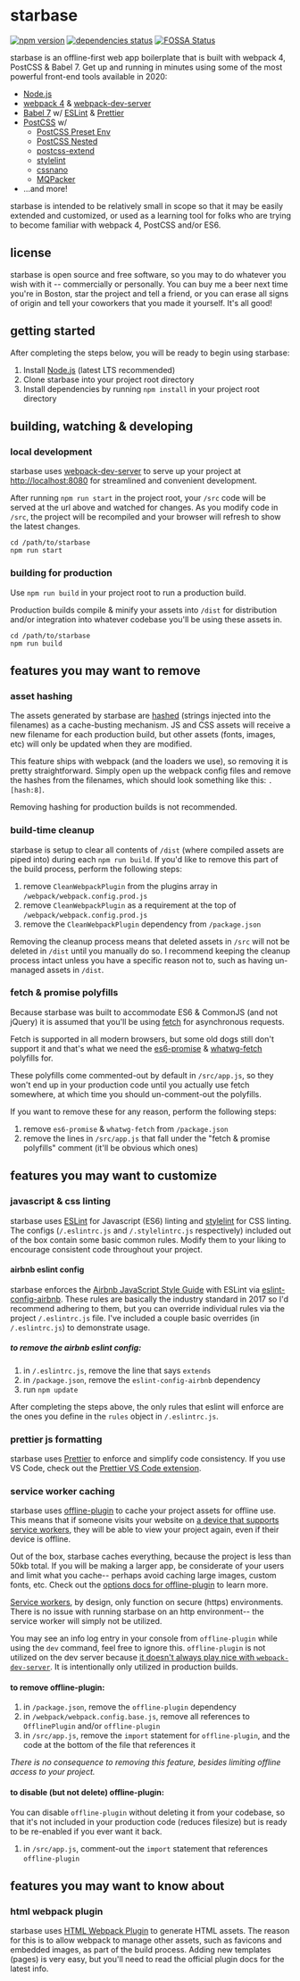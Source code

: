 # starbase

[![npm version](https://badge.fury.io/js/starbase.svg)](https://badge.fury.io/js/starbase)
[![dependencies status](https://david-dm.org/bstaruk/starbase/status.svg)](https://david-dm.org/bstaruk/starbase)
[![FOSSA Status](https://app.fossa.io/api/projects/git%2Bgithub.com%2Fbstaruk%2Fstarbase.svg?type=shield)](https://app.fossa.io/projects/git%2Bgithub.com%2Fbstaruk%2Fstarbase?ref=badge_shield)

starbase is an offline-first web app boilerplate that is built with webpack 4, PostCSS & Babel 7. Get up and running in minutes using some of the most powerful front-end tools available in 2020:

* [Node.js](https://github.com/nodejs/node)
* [webpack 4](https://github.com/webpack/webpack) & [webpack-dev-server](https://github.com/webpack/webpack-dev-server)
* [Babel 7](https://github.com/babel/babel) w/ [ESLint](https://github.com/eslint/eslint) & [Prettier](https://github.com/prettier/prettier)
* [PostCSS](https://github.com/postcss/postcss) w/
  * [PostCSS Preset Env](https://github.com/csstools/postcss-preset-env)
  * [PostCSS Nested](https://github.com/postcss/postcss-nested)
  * [postcss-extend](https://github.com/travco/postcss-extend)
  * [stylelint](https://github.com/stylelint/stylelint)
  * [cssnano](https://github.com/ben-eb/cssnano)
  * [MQPacker](https://github.com/hail2u/node-css-mqpacker)
* ...and more!

starbase is intended to be relatively small in scope so that it may be easily extended and customized, or used as a learning tool for folks who are trying to become familiar with webpack 4, PostCSS and/or ES6.

## license

starbase is open source and free software, so you may to do whatever you wish with it -- commercially or personally. You can buy me a beer next time you're in Boston, star the project and tell a friend, or you can erase all signs of origin and tell your coworkers that you made it yourself. It's all good!

## getting started

After completing the steps below, you will be ready to begin using starbase:

1. Install [Node.js](https://nodejs.org) (latest LTS recommended)
2. Clone starbase into your project root directory
3. Install dependencies by running `npm install` in your project root directory

## building, watching & developing

### local development

starbase uses [webpack-dev-server](https://github.com/webpack/webpack-dev-server) to serve up your project at [http://localhost:8080](http://localhost:8080) for streamlined and convenient development.

After running `npm run start` in the project root, your `/src` code will be served at the url above and watched for changes. As you modify code in `/src`, the project will be recompiled and your browser will refresh to show the latest changes.

```
cd /path/to/starbase
npm run start
```

### building for production
Use `npm run build` in your project root to run a production build.

Production builds compile & minify your assets into `/dist` for distribution and/or integration into whatever codebase you'll be using these assets in.

```
cd /path/to/starbase
npm run build
```

## features you may want to remove

### asset hashing
The assets generated by starbase are [hashed](https://webpack.js.org/guides/caching/) (strings injected into the filenames) as a cache-busting mechanism. JS and CSS assets will receive a new filename for each production build, but other assets (fonts, images, etc) will only be updated when they are modified.

This feature ships with webpack (and the loaders we use), so removing it is pretty straightforward. Simply open up the webpack config files and remove the hashes from the filenames, which should look something like this: `.[hash:8]`.

Removing hashing for production builds is not recommended.

### build-time cleanup

starbase is setup to clear all contents of `/dist` (where compiled assets are piped into) during each `npm run build`. If you'd like to remove this part of the build process, perform the following steps:

1. remove `CleanWebpackPlugin` from the plugins array in `/webpack/webpack.config.prod.js`
2. remove `CleanWebpackPlugin` as a requirement at the top of `/webpack/webpack.config.prod.js`
3. remove the `CleanWebpackPlugin` dependency from `/package.json`

Removing the cleanup process means that deleted assets in `/src` will not be deleted in `/dist` until you manually do so. I recommend keeping the cleanup process intact unless you have a specific reason not to, such as having un-managed assets in `/dist`.

### fetch & promise polyfills

Because starbase was built to accommodate ES6 & CommonJS (and not jQuery) it is assumed that you'll be using [fetch](https://developer.mozilla.org/en-US/docs/Web/API/Fetch_API) for asynchronous requests.

Fetch is supported in all modern browsers, but some old dogs still don't support it and that's what we need the [es6-promise](https://github.com/stefanpenner/es6-promise) & [whatwg-fetch](https://github.com/github/fetch) polyfills for.

These polyfills come commented-out by default in `/src/app.js`, so they won't end up in your production code until you actually use fetch somewhere, at which time you should un-comment-out the polyfills.

If you want to remove these for any reason, perform the following steps:

1. remove `es6-promise` & `whatwg-fetch` from `/package.json`
2. remove the lines in `/src/app.js` that fall under the "fetch & promise polyfills" comment (it'll be obvious which ones)

## features you may want to customize

### javascript & css linting

starbase uses [ESLint](http://eslint.org/) for Javascript (ES6) linting and [stylelint](https://github.com/stylelint/stylelint) for CSS linting. The configs (`/.eslintrc.js` and `/.stylelintrc.js` respectively) included out of the box contain some basic common rules. Modify them to your liking to encourage consistent code throughout your project.

#### airbnb eslint config

starbase enforces the [Airbnb JavaScript Style Guide](https://github.com/airbnb/javascript) with ESLint via [eslint-config-airbnb](https://www.npmjs.com/package/eslint-config-airbnb). These rules are basically the industry standard in 2017 so I'd recommend adhering to them, but you can override individual rules via the project `/.eslintrc.js` file. I've included a couple basic overrides (in `/.eslintrc.js`) to demonstrate usage.

##### to remove the airbnb eslint config:

1. in `/.eslintrc.js`, remove the line that says `extends`
2. in `/package.json`, remove the `eslint-config-airbnb` dependency
3. run `npm update`

After completing the steps above, the only rules that eslint will enforce are the ones you define in the `rules` object in `/.eslintrc.js`.


### prettier js formatting

starbase uses [Prettier](https://github.com/prettier/prettier) to enforce and simplify code consistency. If you use VS Code, check out the [Prettier VS Code extension](https://marketplace.visualstudio.com/items?itemName=esbenp.prettier-vscode).

### service worker caching

starbase uses [offline-plugin](https://github.com/NekR/offline-plugin/) to cache your project assets for offline use. This means that if someone visits your website on [a device that supports service workers](https://caniuse.com/#feat=serviceworkers), they will be able to view your project again, even if their device is offline.

Out of the box, starbase caches everything, because the project is less than 50kb total. If you will be making a larger app, be considerate of your users and limit what you cache-- perhaps avoid caching large images, custom fonts, etc. Check out the [options docs for offline-plugin](https://github.com/NekR/offline-plugin/blob/master/docs/options.md) to learn more.

[Service workers](https://developer.mozilla.org/en-US/docs/Web/API/Service_Worker_API/Using_Service_Workers), by design, only function on secure (https) environments. There is no issue with running starbase on an http environment-- the service worker will simply not be utilized.

You may see an info log entry in your console from `offline-plugin` while using the `dev` command, feel free to ignore this. `offline-plugin` is not utilized on the dev server because [it doesn't always play nice with `webpack-dev-server`](https://github.com/NekR/offline-plugin/issues/138). It is intentionally only utilized in production builds.

#### to remove offline-plugin:

1. in `/package.json`, remove the `offline-plugin` dependency
2. in `/webpack/webpack.config.base.js`, remove all references to `OfflinePlugin` and/or `offline-plugin`
3. in `/src/app.js`, remove the `import` statement for `offline-plugin`, and the code at the bottom of the file that references it

_There is no consequence to removing this feature, besides limiting offline access to your project._

#### to disable (but not delete) offline-plugin:

You can disable `offline-plugin` without deleting it from your codebase, so that it's not included in your production code (reduces filesize) but is ready to be re-enabled if you ever want it back.

1. in `/src/app.js`, comment-out the `import` statement that references `offline-plugin`

## features you may want to know about

### html webpack plugin

starbase uses [HTML Webpack Plugin](https://github.com/jantimon/html-webpack-plugin) to generate HTML assets. The reason for this is to allow webpack to manage other assets, such as favicons and embedded images, as part of the build process. Adding new templates (pages) is very easy, but you'll need to read the official plugin docs for the latest info.
